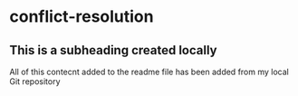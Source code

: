 # conflict-resolution

## This is a subheading created locally

All of this contecnt added to the readme file has been added from my local Git repository
